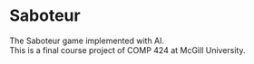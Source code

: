 # Saboteur
The Saboteur game implemented with AI. </br>
This is a final course project of COMP 424 at McGill University.
